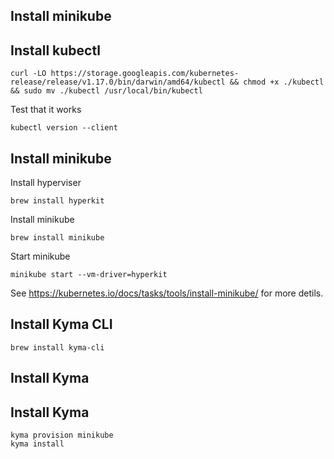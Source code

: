 ## Install minikube

## Install kubectl 

```
curl -LO https://storage.googleapis.com/kubernetes-release/release/v1.17.0/bin/darwin/amd64/kubectl && chmod +x ./kubectl && sudo mv ./kubectl /usr/local/bin/kubectl
```
Test that it works
```
kubectl version --client
```

## Install minikube

Install hyperviser
```
brew install hyperkit
```
Install minikube
```
brew install minikube
```
Start minikube
``` 
minikube start --vm-driver=hyperkit
```

See https://kubernetes.io/docs/tasks/tools/install-minikube/ for more detils.

## Install Kyma CLI

```
brew install kyma-cli
```

## Install Kyma

## Install Kyma
```
kyma provision minikube
kyma install 
```
